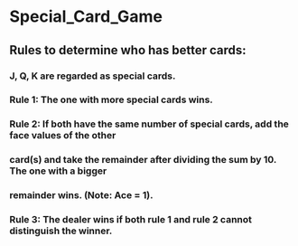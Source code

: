 # Special_Card_Game

## Rules to determine who has better cards:
### J, Q, K are regarded as special cards.
### Rule 1: The one with more special cards wins.
### Rule 2: If both have the same number of special cards, add the face values of the other
### card(s) and take the remainder after dividing the sum by 10. The one with a bigger
### remainder wins. (Note: Ace = 1).
### Rule 3: The dealer wins if both rule 1 and rule 2 cannot distinguish the winner.
